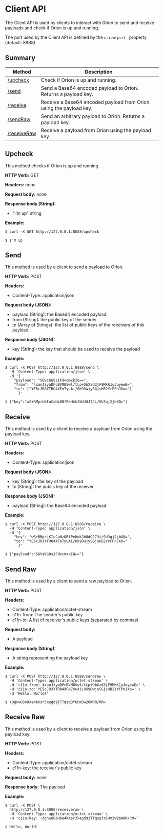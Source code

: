 # Client API

The Client API is used by clients to interact with Orion to send and receive payloads and check if Orion is up and running.

The port used by the Client API is defined by the `clientport ` property (default: 8888).

## Summary

| Method  | Description |
| ------------- | ------------- |
| [/upcheck](#upcheck)  | Check if Orion is up and running. |
| [/send](#send) | Send a Base64 encoded payload to Orion. Returns a payload key. |
| [/receive](#receive)  | Receive a Base64 encoded payload from Orion using the payload key.  |
| [/sendRaw](#send-raw ) | Send an arbitrary payload to Orion. Returns a payload key. |
| [/receiveRaw](#receive-raw) | Receive a payload from Orion using the payload key. |

## Upcheck
This method checks if Orion is up and running.

**HTTP Verb:** GET

**Headers:** none

**Request body:** none

**Response body (String):**
* "I'm up" string

**Example:**
```
$ curl -X GET http://127.0.0.1:8888/upcheck

$ I'm up
```

## Send
This method is used by a client to send a payload to Orion.

**HTTP Verb:** POST

**Headers:**
* Content-Type: application/json

**Request body (JSON):**
* payload (String): the Base64 encoded payload
* from (String): the public key of the sender
* to (Array of Strings): the list of public keys of the receivers of this payload

**Response body (JSON):**
* key (String): the key that should be used to receive the payload

**Example:**
```
$ curl -X POST http://127.0.0.1:8888/send \
  -H 'Content-Type: application/json' \
  -d '{
	"payload": "SGVsbG8sIFdvcmxkIQ==",
	"from": "4xanJzyaDPcBVMUSwl/tLp+DbXzd3jF9MKk1yJuyewE=",
	"to": ["YE5cJRJYTRO4XFo7yuAi/0K9DwjySGjsHB2YrFPnJXo="]
      }'

$ {"key":"wS+RMprLKIuCaHzOBfPeHmkJWUdOJ7Ji/9U3qj2jbXQ="}
```

## Receive
This method is used by a client to receive a payload from Orion using the payload key.

**HTTP Verb:** POST

**Headers:**
* Content-Type: application/json

**Request body (JSON):**
* key (String): the key of the payload
* to (String): the public key of the receiver

**Response body (JSON):**
* payload (String): the Base64 encoded payload

**Example:**
```
$ curl -X POST http://127.0.0.1:8888/receive \
  -H 'Content-Type: application/json' \
  -d '{
	"key": "wS+RMprLKIuCaHzOBfPeHmkJWUdOJ7Ji/9U3qj2jbXQ=",
	"to": "YE5cJRJYTRO4XFo7yuAi/0K9DwjySGjsHB2YrFPnJXo="
      }'

$ {"payload":"SGVsbG8sIFdvcmxkIQ=="}
```

## Send Raw
This method is used by a client to send a raw payload to Orion.

**HTTP Verb:** POST

**Headers:**
* Content-Type: application/octet-stream
* c11n-from: The sender's public key
* c11n-to: A list of receiver's public keys (separated by commas)

**Request body:**
* A payload

**Response body (String):**
* A string representing the payload key

**Example:**
```
$ curl -X POST http://127.0.0.1:8888/sendraw \
  -H 'Content-Type: application/octet-stream' \
  -H 'c11n-from: 4xanJzyaDPcBVMUSwl/tLp+DbXzd3jF9MKk1yJuyewE=' \
  -H 'c11n-to: YE5cJRJYTRO4XFo7yuAi/0K9DwjySGjsHB2YrFPnJXo=' \
  -d 'Hello, World!'

$ +3gnwO0oHXe4kXsr3kegd9jTTqsq3Y6Hm3w26WHR/RM=
```

## Receive Raw
This method is used by a client to receive a payload from Orion using the payload key.

**HTTP Verb:** POST

**Headers:**
* Content-Type: application/octet-stream
* c11n-key: the receiver's public key

**Request body:** none

**Response body:**
The payload

**Example:**
```
$ curl -X POST \
  http://127.0.0.1:8888/receiveraw \
  -H 'Content-Type: application/octet-stream' \
  -H 'c11n-key: +3gnwO0oHXe4kXsr3kegd9jTTqsq3Y6Hm3w26WHR/RM='

$ Hello, World!
```